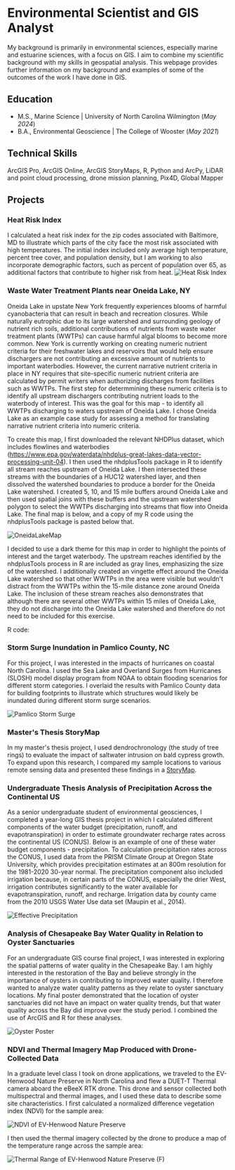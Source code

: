 # Environmental Scientist and GIS Analyst
My background is primarily in environmental sciences, especially marine and estuarine sciences, with a focus on GIS. I aim to combine my scientific background with my skills in geospatial analysis. This webpage provides further information on my background and examples of some of the outcomes of the work I have done in GIS.

## Education
- M.S., Marine Science | University of North Carolina Wilmington (_May 2024_)
- B.A., Environmental Geoscience | The College of Wooster (_May 2021_)

## Technical Skills
ArcGIS Pro, ArcGIS Online, ArcGIS StoryMaps, R, Python and ArcPy, LiDAR and point cloud processing, drone mission planning, Pix4D, Global Mapper

## Projects

### Heat Risk Index

   I calculated a heat risk index for the zip codes associated with Baltimore, MD to illustrate which parts of the city face the most risk associated with high temperatures. The initial index included only average high temperature, percent tree cover, and population density, but I am working to also incorporate demographic factors, such as percent of population over 65, as additional factors that contribute to higher risk from heat.
![Heat Risk Index](/assets/hri_baltimore.jpg)

### Waste Water Treatment Plants near Oneida Lake, NY

   Oneida Lake in upstate New York frequently experiences blooms of harmful cyanobacteria that can result in beach and recreation closures. While naturally eutrophic due to its large watershed and surrounding geology of nutrient rich soils, additional contributions of nutrients from waste water treatment plants (WWTPs) can cause harmful algal blooms to become more common. New York is currently working on creating numeric nutrient criteria for their freshwater lakes and reservoirs that would help ensure dischargers are not contributing an excessive amount of nutrients to important waterbodies. However, the current narrative nutrient criteria in place in NY requires that site-specific numeric nutrient criteria are calculated by permit writers when authorizing discharges from facilities such as WWTPs. The first step for determmining these numeric criteria is to identify all upstream dischargers contributing nutrient loads to the waterbody of interest. This was the goal for this map - to identify all WWTPs discharging to waters upstream of Oneida Lake. I chose Oneida Lake as an example case study for assessing a method for translating narrative nutrient criteria into numeric criteria.

   To create this map, I first downloaded the relevant NHDPlus dataset, which includes flowlines and waterbodies (https://www.epa.gov/waterdata/nhdplus-great-lakes-data-vector-processing-unit-04). I then used the nhdplusTools package in R to identify all stream reaches upstream of Oneida Lake. I then intersected these streams with the boundaries of a HUC12 watershed layer, and then dissolved the watershed boundaries to produce a border for the Oneida Lake watershed. I created 5, 10, and 15 mile buffers around Oneida Lake and then used spatial joins with these buffers and the upstream watershed polygon to select the WWTPs discharging into streams that flow into Oneida Lake. The final map is below, and a copy of my R code using the nhdplusTools package is pasted below that.

   ![OneidaLakeMap](/assets/OneidaLakeMap.jpg)

   I decided to use a dark theme for this map in order to highlight the points of interest and the target waterbody. The upstream reaches identified by the nhdplusTools process in R are included as gray lines, emphasizing the size of the watershed. I additionally created an vingette effect around the Oneida Lake watershed so that other WWTPs in the area were visible but wouldn't distract from the WWTPs within the 15-mile distance zone around Oneida Lake. The inclusion of these stream reaches also demonstrates that although there are several other WWTPs within 15 miles of Oneida Lake, they do not discharge into the Oneida Lake watershed and therefore do not need to be included for this exercise. 

R code:


### Storm Surge Inundation in Pamlico County, NC

   For this project, I was interested in the impacts of hurricanes on coastal North Carolina. I used the Sea Lake and Overland Surges from Hurricanes (SLOSH) model display program from NOAA to obtain flooding scenarios for different storm categories. I overlaid the results with Pamlico County data for building footprints to illustrate which structures would likely be inundated during different storm surge scenarios.

   ![Pamlico Storm Surge](/assets/pamlico_ss.jpg)

### Master's Thesis StoryMap

   In my master's thesis project, I used dendrochronology (the study of tree rings) to evaluate the impact of saltwater intrusion on bald cypress growth. To expand upon this research, I compared my sample locations to various remote sensing data and presented these findings in a [StoryMap](https://arcg.is/CLifK).

### Undergraduate Thesis Analysis of Precipitation Across the Continental US

   As a senior undergraduate student of environmental geosciences, I completed a year-long GIS thesis project in which I calculated different components of the water budget (precipitation, runoff, and evapotranspiration) in order to estimate groundwater recharge rates across the continental US (CONUS). Below is an example of one of these water budget components - precipitation. To calculation precipitation rates across the CONUS, I used data from the PRISM Climate Group at Oregon State University, which provides precipitation estimates at an 800m resolution for the 1981-2020 30-year normal. The precipitation component also included irrigation because, in certain parts of the CONUS, especially the drier West, irrigation contributes significantly to the water available for evapotranspiration, runoff, and recharge. Irrigation data by county came from the 2010 USGS Water Use data set (Maupin et al., 2014).

   ![Effective Precipitation](/assets/effective_precip.jpg)
   
### Analysis of Chesapeake Bay Water Quality in Relation to Oyster Sanctuaries

   For an undergraduate GIS course final project, I was interested in exploring the spatial patterns of water quality in the Chesapeake Bay. I am highly interested in the restoration of the Bay and believe strongly in the importance of oysters in contributing to improved water quality. I therefore wanted to analyze water quality patterns as they relate to oyster sanctuary locations. My final poster demonstrated that the location of oyster sanctuaries did not have an impact on water quality trends, but that water quality across the Bay did improve over the study period. I combined the use of ArcGIS and R for these analyses.

   ![Oyster Poster](/assets/gis_oyster_poster.jpg)

### NDVI and Thermal Imagery Map Produced with Drone-Collected Data

   In a graduate level class I took on drone applications, we traveled to the EV-Henwood Nature Preserve in North Carolina and flew a DUET-T Thermal camera aboard the eBeeX RTK drone. This drone and sensor collected both multispectral and thermal images, and I used these data to describe some site characteristics. I first calculated a normalized difference vegetation index (NDVI) for the sample area:
   
   ![NDVI of EV-Henwood Nature Preserve](/assets/ndvi_ev-henwood.jpg)

   I then used the thermal imagery collected by the drone to produce a map of the temperature range across the sample area:

   ![Thermal Range of EV-Henwood Nature Preserve (F)](/assets/thermal_ev-henwood.jpg)
   

